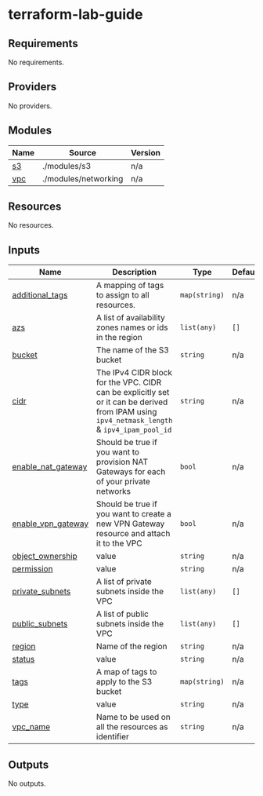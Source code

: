 # terraform-lab-guide
<!-- BEGIN_TF_DOCS -->
## Requirements

No requirements.

## Providers

No providers.

## Modules

| Name | Source | Version |
|------|--------|---------|
| <a name="module_s3"></a> [s3](#module\_s3) | ./modules/s3 | n/a |
| <a name="module_vpc"></a> [vpc](#module\_vpc) | ./modules/networking | n/a |

## Resources

No resources.

## Inputs

| Name | Description | Type | Default | Required |
|------|-------------|------|---------|:--------:|
| <a name="input_additional_tags"></a> [additional\_tags](#input\_additional\_tags) | A mapping of tags to assign to all resources. | `map(string)` | n/a | yes |
| <a name="input_azs"></a> [azs](#input\_azs) | A list of availability zones names or ids in the region | `list(any)` | `[]` | no |
| <a name="input_bucket"></a> [bucket](#input\_bucket) | The name of the S3 bucket | `string` | n/a | yes |
| <a name="input_cidr"></a> [cidr](#input\_cidr) | The IPv4 CIDR block for the VPC. CIDR can be explicitly set or it can be derived from IPAM using `ipv4_netmask_length` & `ipv4_ipam_pool_id` | `string` | n/a | yes |
| <a name="input_enable_nat_gateway"></a> [enable\_nat\_gateway](#input\_enable\_nat\_gateway) | Should be true if you want to provision NAT Gateways for each of your private networks | `bool` | n/a | yes |
| <a name="input_enable_vpn_gateway"></a> [enable\_vpn\_gateway](#input\_enable\_vpn\_gateway) | Should be true if you want to create a new VPN Gateway resource and attach it to the VPC | `bool` | n/a | yes |
| <a name="input_object_ownership"></a> [object\_ownership](#input\_object\_ownership) | value | `string` | n/a | yes |
| <a name="input_permission"></a> [permission](#input\_permission) | value | `string` | n/a | yes |
| <a name="input_private_subnets"></a> [private\_subnets](#input\_private\_subnets) | A list of private subnets inside the VPC | `list(any)` | `[]` | no |
| <a name="input_public_subnets"></a> [public\_subnets](#input\_public\_subnets) | A list of public subnets inside the VPC | `list(any)` | `[]` | no |
| <a name="input_region"></a> [region](#input\_region) | Name of the region | `string` | n/a | yes |
| <a name="input_status"></a> [status](#input\_status) | value | `string` | n/a | yes |
| <a name="input_tags"></a> [tags](#input\_tags) | A map of tags to apply to the S3 bucket | `map(string)` | n/a | yes |
| <a name="input_type"></a> [type](#input\_type) | value | `string` | n/a | yes |
| <a name="input_vpc_name"></a> [vpc\_name](#input\_vpc\_name) | Name to be used on all the resources as identifier | `string` | n/a | yes |

## Outputs

No outputs.
<!-- END_TF_DOCS -->